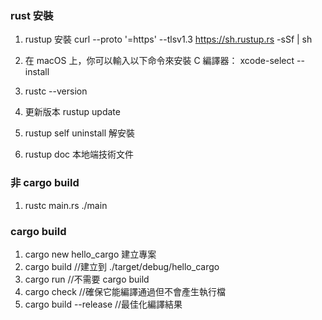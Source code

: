 ### rust 安裝
1. rustup 安裝
 curl --proto '=https' --tlsv1.3 https://sh.rustup.rs -sSf | sh

2. 在 macOS 上，你可以輸入以下命令來安裝 C 編譯器： 
xcode-select --install

3. rustc --version

4. 更新版本 rustup update

5. rustup self uninstall 解安裝

6. rustup doc 本地端技術文件

### 非  cargo build

1. rustc main.rs 
./main

### cargo build
1. cargo new hello_cargo 建立專案
2. cargo build //建立到 ./target/debug/hello_cargo
3. cargo run //不需要 cargo build
4. cargo check //確保它能編譯通過但不會產生執行檔
5. cargo build --release //最佳化編譯結果